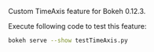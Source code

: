 Custom TimeAxis feature for Bokeh 0.12.3.

Execute following code to test this feature:
```bash
bokeh serve --show testTimeAxis.py
```

